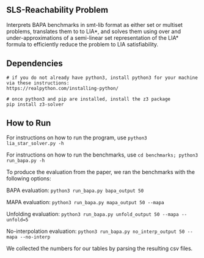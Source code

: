 ## SLS-Reachability Problem

Interprets BAPA benchmarks in smt-lib format as either set or multiset problems, translates them to to LIA*, and solves them using over and under-approximations of a semi-linear set representation of the LIA* formula to efficiently reduce the problem to LIA satisfiability.

## Dependencies

```
# if you do not already have python3, install python3 for your machine via these instructions:
https://realpython.com/installing-python/

# once python3 and pip are installed, install the z3 package
pip install z3-solver
```

## How to Run

For instructions on how to run the program, use ```python3 lia_star_solver.py -h```

For instructions on how to run the benchmarks, use ```cd benchmarks; python3 run_bapa.py -h```

To produce the evaluation from the paper, we ran the benchmarks with the following options:

BAPA evaluation: ```python3 run_bapa.py bapa_output 50```

MAPA evaluation: ```python3 run_bapa.py mapa_output 50 --mapa```

Unfolding evaluation: ```python3 run_bapa.py unfold_output 50 --mapa --unfold=5```

No-interpolation evaluation: ```python3 run_bapa.py no_interp_output 50 --mapa --no-interp```

We collected the numbers for our tables by parsing the resulting csv files.
